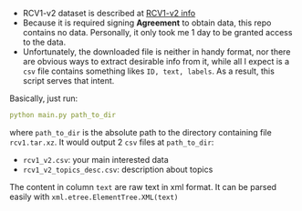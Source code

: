 - RCV1-v2 dataset is described at [RCV1-v2 info](http://www.ai.mit.edu/projects/jmlr/papers/volume5/lewis04a/lyrl2004_rcv1v2_README.htm)
- Because it is required signing __Agreement__ to obtain data, this repo contains no data. Personally, it only took me 1 day to be granted access to the data. 
- Unfortunately, the downloaded file is neither in handy format, nor there are obvious ways to extract desirable info from it, while all I expect is a `csv` file contains something likes `ID, text, labels`. As a result, this script serves that intent.

Basically, just run:
```yaml
python main.py path_to_dir
```

where `path_to_dir` is the absolute path to the directory containing file `rcv1.tar.xz`. It would output 2 `csv` files at `path_to_dir`:
- `rcv1_v2.csv`: your main interested data
- `rcv1_v2_topics_desc.csv`: description about topics

The content in column `text` are raw text in xml format. It can be parsed easily with `xml.etree.ElementTree.XML(text)`
